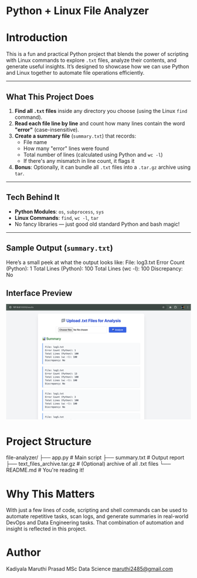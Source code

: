 #  Python + Linux File Analyzer

#   Introduction

This is a fun and practical Python project that blends the power of scripting with Linux commands to explore `.txt` files, analyze their contents, and generate useful insights. It’s designed to showcase how we can use Python and Linux together to automate file operations efficiently.

---

##  What This Project Does

1. **Find all `.txt` files** inside any directory you choose (using the Linux `find` command).
2. **Read each file line by line** and count how many lines contain the word **"error"** (case-insensitive).
3. **Create a summary file** (`summary.txt`) that records:
   - File name
   - How many "error" lines were found
   - Total number of lines (calculated using Python and `wc -l`)
   - If there's any mismatch in line count, it flags it
4. **Bonus**: Optionally, it can bundle all `.txt` files into a `.tar.gz` archive using `tar`.

---

## Tech Behind It

- **Python Modules**: `os`, `subprocess`, `sys`
- **Linux Commands**: `find`, `wc -l`, `tar`
- No fancy libraries — just good old standard Python and bash magic!

---

## Sample Output (`summary.txt`)

Here’s a small peek at what the output looks like:
File: log3.txt
Error Count (Python): 1
Total Lines (Python): 100
Total Lines (wc -l): 100
Discrepancy: No
##  Interface Preview
![Summary UI](Sampleoutput.png)
# Project Structure
file-analyzer/
├── app.py             # Main script
├── summary.txt        # Output report
├── text_files_archive.tar.gz  # (Optional) archive of all .txt files
└── README.md          # You're reading it!


# Why This Matters
With just a few lines of code, scripting and shell commands can be used to automate repetitive tasks, scan logs, and generate summaries in real-world DevOps and Data Engineering tasks. That combination of automation and insight is reflected in this project.

# Author
Kadiyala Maruthi Prasad
MSc Data Science 
maruthi2485@gmail.com
